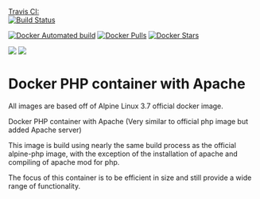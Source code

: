 [Travis CI:  
![Build Status](https://travis-ci.org/jamesbrink/docker-php.svg?branch=master)](https://travis-ci.org/jamesbrink/docker-php)  

[![Docker Automated build](https://img.shields.io/docker/automated/jamesbrink/php.svg)](https://hub.docker.com/r/jamesbrink/php/)
[![Docker Pulls](https://img.shields.io/docker/pulls/jamesbrink/php.svg)](https://hub.docker.com/r/jamesbrink/php/)
[![Docker Stars](https://img.shields.io/docker/stars/jamesbrink/php.svg)](https://hub.docker.com/r/jamesbrink/php/)

[![](https://images.microbadger.com/badges/image/jamesbrink/php.svg)](https://microbadger.com/images/jamesbrink/php "Get your own image badge on microbadger.com")
[![](https://images.microbadger.com/badges/version/jamesbrink/php.svg)](https://microbadger.com/images/jamesbrink/php "Get your own version badge on microbadger.com")
# Docker PHP container with Apache
All images are based off of Alpine Linux 3.7 official docker image.  

Docker PHP container with Apache (Very similar to official php image but added Apache server)

This image is build using nearly the same build process as the official alpine-php image, with the exception of
the installation of apache and compiling of apache mod for php.

The focus of this container is to be efficient in size and still provide a wide range of functionality.
